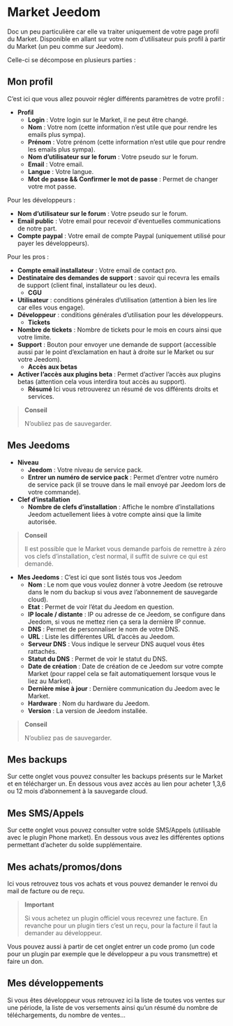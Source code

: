 # Market Jeedom


Doc un peu particulière car elle va traiter uniquement de votre page profil du Market.
Disponible en allant sur votre nom d’utilisateur puis profil à partir du Market (un peu comme sur Jeedom).

Celle-ci se décompose en plusieurs parties :

## Mon profil

C’est ici que vous allez pouvoir régler différents paramètres de votre profil :

- **Profil**
    - **Login** : Votre login sur le Market, il ne peut être changé.
    - **Nom** : Votre nom (cette information n’est utile que pour rendre les emails plus sympa).
    - **Prénom** : Votre prénom (cette information n’est utile que pour rendre les emails plus sympa).
    - **Nom d’utilisateur sur le forum** : Votre pseudo sur le forum.
    - **Email** : Votre email.
    - **Langue** : Votre langue.
    - **Mot de passe && Confirmer le mot de passe** : Permet de changer votre mot passe.

Pour les développeurs :
- **Nom d’utilisateur sur le forum** : Votre pseudo sur le forum.
- **Email public** : Votre email pour recevoir d'éventuelles communications de notre part.
- **Compte paypal** : Votre email de compte Paypal (uniquement utilisé pour payer les développeurs).

Pour les pros :
- **Compte email installateur** : Votre email de contact pro.
- **Destinataire des demandes de support** : savoir qui recevra les emails de support (client final, installateur ou les deux).
    - **CGU**
- **Utilisateur** : conditions générales d’utilisation (attention à bien les lire car elles vous engage).
- **Développeur** : conditions générales d’utilisation pour les développeurs.
    - **Tickets**
- **Nombre de tickets** : Nombre de tickets pour le mois en cours ainsi que votre limite.
- **Support** : Bouton pour envoyer une demande de support (accessible aussi par le point d’exclamation en haut à droite sur le Market ou sur votre Jeedom).
    - **Accès aux betas**
- **Activer l’accès aux plugins beta** : Permet d’activer l’accès aux plugins betas (attention cela vous interdira tout accès au support).
    - **Résumé** Ici vous retrouverez un résumé de vos différents droits et services.

> **Conseil**
>
> N’oubliez pas de sauvegarder.

## Mes Jeedoms

- **Niveau**
    - **Jeedom** : Votre niveau de service pack.
    - **Entrer un numéro de service pack** : Permet d’entrer votre numéro de service pack (il se trouve dans le mail envoyé par Jeedom lors de votre commande).
- **Clef d’installation**
    - **Nombre de clefs d’installation** : Affiche le nombre d’installations Jeedom actuellement liées à votre compte ainsi que la limite autorisée.

> **Conseil**
>
> Il est possible que le Market vous demande parfois de remettre à zéro vos clefs d’installation, c’est normal, il suffit de suivre ce qui est demandé.

- **Mes Jeedoms** : C’est ici que sont listés tous vos Jeedom
    - **Nom** : Le nom que vous voulez donner à votre Jeedom (se retrouve dans le nom du backup si vous avez l’abonnement de sauvegarde cloud).
    - **Etat** : Permet de voir l’état du Jeedom en question.
    - **IP locale / distante** : IP ou adresse de ce Jeedom, se configure dans Jeedom, si vous ne mettez rien ça sera la dernière IP connue.
    - **DNS** : Permet de personnaliser le nom de votre DNS.
    - **URL** : Liste les différentes URL d’accès au Jeedom.
    - **Serveur DNS** : Vous indique le serveur DNS auquel vous êtes rattachés.
    - **Statut du DNS** : Permet de voir le statut du DNS.
    - **Date de création** : Date de création de ce Jeedom sur votre compte Market (pour rappel cela se fait automatiquement lorsque vous le liez au Market).
    - **Dernière mise à jour** : Dernière communication du Jeedom avec le Market.
    - **Hardware** : Nom du hardware du Jeedom.
    - **Version** : La version de Jeedom installée.

> **Conseil**
>
> N’oubliez pas de sauvegarder.

## Mes backups

Sur cette onglet vous pouvez consulter les backups présents sur le Market et en télécharger un. En dessous vous avez accès au lien pour acheter 1,3,6 ou 12 mois d’abonnement à la sauvegarde cloud.

## Mes SMS/Appels

Sur cette onglet vous pouvez consulter votre solde SMS/Appels (utilisable avec le plugin Phone market). En dessous vous avez les différentes options permettant d’acheter du solde supplémentaire.

## Mes achats/promos/dons

Ici vous retrouvez tous vos achats et vous pouvez demander le renvoi du mail de facture ou de reçu.

> **Important**
>
> Si vous achetez un plugin officiel vous recevrez une facture. En revanche pour un plugin tiers c’est un reçu, pour la facture il faut la demander au développeur.

Vous pouvez aussi à partir de cet onglet entrer un code promo (un code pour un plugin par exemple que le développeur a pu vous transmettre) et faire un don.

## Mes développements

Si vous êtes développeur vous retrouvez ici la liste de toutes vos ventes sur une période, la liste de vos versements ainsi qu’un résumé du nombre de téléchargements, du nombre de ventes…​
